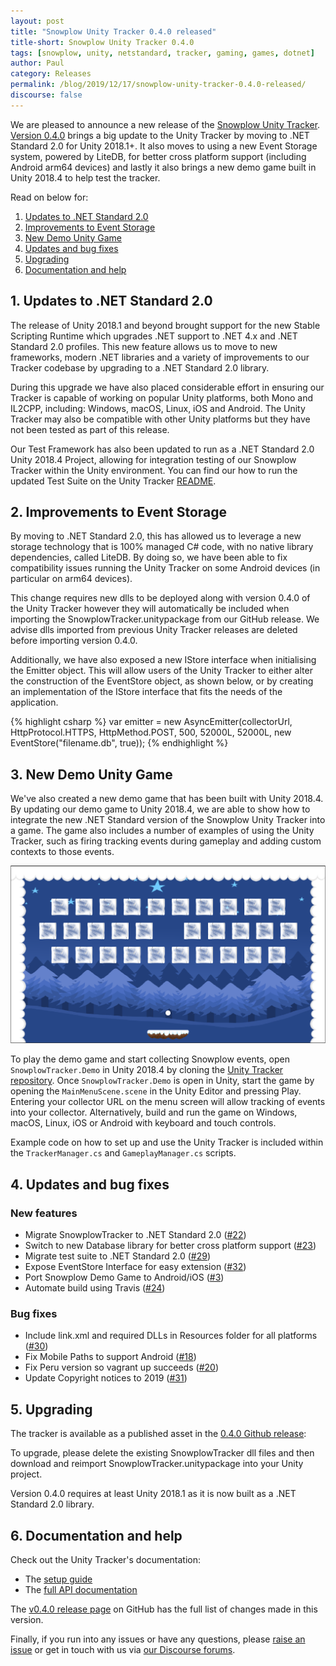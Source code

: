 ```yaml
---
layout: post
title: "Snowplow Unity Tracker 0.4.0 released"
title-short: Snowplow Unity Tracker 0.4.0
tags: [snowplow, unity, netstandard, tracker, gaming, games, dotnet]
author: Paul
category: Releases
permalink: /blog/2019/12/17/snowplow-unity-tracker-0.4.0-released/
discourse: false
---
```


We are pleased to announce a new release of the [Snowplow Unity Tracker][unity-tracker]. [Version 0.4.0][0.4.0-tag] brings a big update to the Unity Tracker by moving to .NET Standard 2.0 for Unity 2018.1+.
It also moves to using a new Event Storage system, powered by LiteDB, for better cross platform support (including Android arm64 devices) and lastly it also brings a new demo game built in Unity 2018.4 to help test the tracker.

Read on below for:

1. [Updates to .NET Standard 2.0](#update-netstandard)
2. [Improvements to Event Storage](#event-storage-improvements)
3. [New Demo Unity Game](#new-demo-app)
4. [Updates and bug fixes](#updates)
5. [Upgrading](#upgrade)
6. [Documentation and help](#doc)

<!--more-->

<h2 id="update-netstandard">1. Updates to .NET Standard 2.0</h2>
The release of Unity 2018.1 and beyond brought support for the new Stable Scripting Runtime which upgrades .NET support to .NET 4.x and .NET Standard 2.0 profiles. This new feature allows us to move to new frameworks, modern .NET libraries and a variety of improvements to our Tracker codebase by upgrading to a .NET Standard 2.0 library.

During this upgrade we have also placed considerable effort in ensuring our Tracker is capable of working on popular Unity platforms, both Mono and IL2CPP, including: Windows, macOS, Linux, iOS and Android. The Unity Tracker may also be compatible with other Unity platforms but they have not been tested as part of this release.

Our Test Framework has also been updated to run as a .NET Standard 2.0 Unity 2018.4 Project, allowing for integration testing of our Snowplow Tracker within the Unity environment. You can find our how to run the updated Test Suite on the Unity Tracker [README][readme-testing].

<h2 id="event-storage-improvements">2. Improvements to Event Storage</h2>
By moving to .NET Standard 2.0, this has allowed us to leverage a new storage technology that is 100% managed C# code, with no native library dependencies, called LiteDB. By doing so, we have been able to fix compatibility issues running the Unity Tracker on some Android devices (in particular on arm64 devices).

This change requires new dlls to be deployed along with version 0.4.0 of the Unity Tracker however they will automatically be included when importing the SnowplowTracker.unitypackage from our GitHub release. We advise dlls imported from previous Unity Tracker releases are deleted before importing version 0.4.0.

Additionally, we have also exposed a new IStore interface when initialising the Emitter object. This will allow users of the Unity Tracker to either alter the construction of the EventStore object, as shown below, or by creating an implementation of the IStore interface that fits the needs of the application.

{% highlight csharp %}
var emitter = new AsyncEmitter(collectorUrl, HttpProtocol.HTTPS, HttpMethod.POST, 500, 52000L, 52000L, new EventStore("filename.db", true));
{% endhighlight %}

<h2 id="new-demo-app">3. New Demo Unity Game</h2>
We've also created a new demo game that has been built with Unity 2018.4. By updating our demo game to Unity 2018.4, we are able to show how to integrate the new .NET Standard version of the Snowplow Unity Tracker into a game. The game also includes a number of examples of using the Unity Tracker, such as firing tracking events during gameplay and adding custom contexts to those events.

![demo](/assets/img/blog/2019/12/unitydemo.png)

To play the demo game and start collecting Snowplow events, open `SnowplowTracker.Demo` in Unity 2018.4 by cloning the [Unity Tracker repository][unity-tracker]. Once `SnowplowTracker.Demo` is open in Unity, start the game by opening the `MainMenuScene.scene` in the Unity Editor and pressing Play. Entering your collector URL on the menu screen will allow tracking of events into your collector. Alternatively, build and run the game on Windows, macOS, Linux, iOS or Android with keyboard and touch controls.

Example code on how to set up and use the Unity Tracker is included within the `TrackerManager.cs` and `GameplayManager.cs` scripts.

<h2 id="updates">4. Updates and bug fixes</h2>

### New features

* Migrate SnowplowTracker to .NET Standard 2.0 ([#22](https://github.com/snowplow/snowplow-unity-tracker/issues/22))
* Switch to new Database library for better cross platform support ([#23](https://github.com/snowplow/snowplow-unity-tracker/issues/23))
* Migrate test suite to .NET Standard 2.0 ([#29](https://github.com/snowplow/snowplow-unity-tracker/issues/29))
* Expose EventStore Interface for easy extension ([#32](https://github.com/snowplow/snowplow-unity-tracker/issues/32))
* Port Snowplow Demo Game to Android/iOS ([#3](https://github.com/snowplow/snowplow-unity-tracker/issues/3))
* Automate build using Travis ([#24](https://github.com/snowplow/snowplow-unity-tracker/issues/24))

### Bug fixes

* Include link.xml and required DLLs in Resources folder for all platforms ([#30](https://github.com/snowplow/snowplow-unity-tracker/issues/30))
* Fix Mobile Paths to support Android ([#18](https://github.com/snowplow/snowplow-unity-tracker/issues/18))
* Fix Peru version so vagrant up succeeds ([#20](https://github.com/snowplow/snowplow-unity-tracker/issues/20))
* Update Copyright notices to 2019 ([#31](https://github.com/snowplow/snowplow-unity-tracker/issues/31))

<h2 id="upgrade">5. Upgrading</h2>

The tracker is available as a published asset in the [0.4.0 Github release][0.4.0-tag]:

To upgrade, please delete the existing SnowplowTracker dll files and then download and reimport SnowplowTracker.unitypackage into your Unity project.

Version 0.4.0 requires at least Unity 2018.1 as it is now built as a .NET Standard 2.0 library.

<h2 id="doc">6. Documentation and help</h2>

Check out the Unity Tracker's documentation:

* The [setup guide][setup]
* The [full API documentation][docs]

The [v0.4.0 release page][0.4.0-tag] on GitHub has the full list of changes made in this version.

Finally, if you run into any issues or have any questions, please [raise an issue][issues] or get in touch with us via [our Discourse forums][forums].

[unity-tracker]: https://github.com/snowplow/snowplow-unity-tracker
[0.4.0-tag]: https://github.com/snowplow/snowplow-unity-tracker/releases/tag/0.4.0
[readme-testing]: https://github.com/snowplow/snowplow-unity-tracker#testing-framework
[setup]: https://github.com/snowplow/snowplow/wiki/Unity-Tracker-Setup
[issues]: https://github.com/snowplow/snowplow-unity-tracker/issues
[forums]: https://discourse.snowplowanalytics.com/
[docs]: https://github.com/snowplow/snowplow/wiki/Unity-Tracker

[755]: https://github.com/snowplow/snowplow-unity-tracker/issues/755
